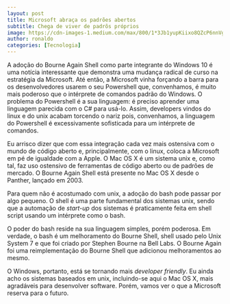 ```yaml
---
layout: post
title: Microsoft abraça os padrões abertos
subtitle: Chega de viver de padrõs próprios
image: https://cdn-images-1.medium.com/max/800/1*3Jb1yupKiixo8QZcP6nnVg.jpeg
author: ronaldo
categories: [Tecnologia]
---
```


A adoção do Bourne Again Shell como parte integrante do Windows 10 é
uma notícia interessante que demonstra uma mudança radical de curso na
estratégia da Microsoft. Até então, a Microsoft vinha forçando a barra
para os desenvolvedores usarem o seu Powershell que, convenhamos, é
muito mais poderoso que o intérprete de comandos padrão do Windows. O
problema do Powershell é a sua linguagem: é preciso aprender uma
linguagem parecida com o C\# para usá-lo. Assim, developers vindos do
linux e do unix acabam torcendo o nariz pois, convenhamos, a linguagem
do Powershell é excessivamente sofisticada para um intérprete de
comandos.

Eu arrisco dizer que com essa integração cada vez mais ostensiva com o
mundo de código aberto e, principalmente, com o linux, coloca a
Microsoft em pé de igualdade com a Apple. O Mac OS X é um sistema unix
e, como tal, faz uso ostensivo de ferramentas de código aberto ou de
padrões de mercado. O Bourne Again Shell está presente no Mac OS X
desde o Panther, lançado em 2003.

Para quem não é acostumado com unix, a adoção do bash pode passar por
algo pequeno. O shell é uma parte fundamental dos sistemas unix, sendo
que a automação de *start-up* dos sistemas é praticamente feita em
shell script usando um intérprete como o bash.

O poder do bash reside na sua linguagem simples, porém poderosa. Em
verdade, o bash é um melhoramento do Bourne Shell, shell usado pelo
Unix System 7 e que foi criado por Stephen Bourne na Bell Labs. O
Bourne Again foi uma reimplementação do Bourne Shell que adicionou
melhoramentos ao mesmo.

O Windows, portanto, está se tornando mais *developer friendly*. Eu
ainda acho os sistemas baseados em unix, incluindo-se aqui o Mac OS X,
mais agradáveis para desenvolver software. Porém, vamos ver o que a
Microsoft reserva para o futuro.
